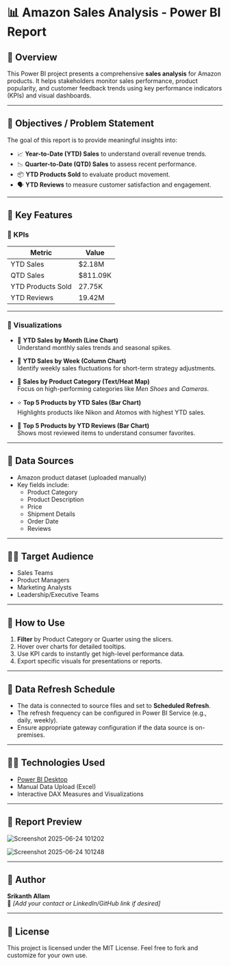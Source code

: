 # 📊 Amazon Sales Analysis - Power BI Report

## 📝 Overview

This Power BI project presents a comprehensive **sales analysis** for Amazon products. It helps stakeholders monitor sales performance, product popularity, and customer feedback trends using key performance indicators (KPIs) and visual dashboards.

---

## 🚀 Objectives / Problem Statement

The goal of this report is to provide meaningful insights into:

- 📈 **Year-to-Date (YTD) Sales** to understand overall revenue trends.
- 📉 **Quarter-to-Date (QTD) Sales** to assess recent performance.
- 📦 **YTD Products Sold** to evaluate product movement.
- 🗣️ **YTD Reviews** to measure customer satisfaction and engagement.

---

## 📌 Key Features

### 🔹 KPIs

| Metric              | Value       |
|---------------------|-------------|
| YTD Sales           | $2.18M      |
| QTD Sales           | $811.09K    |
| YTD Products Sold   | 27.75K      |
| YTD Reviews         | 19.42M      |

---

### 🔹 Visualizations

- 📅 **YTD Sales by Month (Line Chart)**  
  Understand monthly sales trends and seasonal spikes.

- 📆 **YTD Sales by Week (Column Chart)**  
  Identify weekly sales fluctuations for short-term strategy adjustments.

- 🧊 **Sales by Product Category (Text/Heat Map)**  
  Focus on high-performing categories like *Men Shoes* and *Cameras*.

- ⭐ **Top 5 Products by YTD Sales (Bar Chart)**  
  Highlights products like Nikon and Atomos with highest YTD sales.

- 🌟 **Top 5 Products by YTD Reviews (Bar Chart)**  
  Shows most reviewed items to understand consumer favorites.

---

## 📂 Data Sources

- Amazon product dataset (uploaded manually)
- Key fields include:  
  - Product Category  
  - Product Description  
  - Price  
  - Shipment Details  
  - Order Date  
  - Reviews

---

## 👨‍💼 Target Audience

- Sales Teams  
- Product Managers  
- Marketing Analysts  
- Leadership/Executive Teams

---

## 🧭 How to Use

1. **Filter** by Product Category or Quarter using the slicers.
2. Hover over charts for detailed tooltips.
3. Use KPI cards to instantly get high-level performance data.
4. Export specific visuals for presentations or reports.

---

## 🔁 Data Refresh Schedule

- The data is connected to source files and set to **Scheduled Refresh**.
- The refresh frequency can be configured in Power BI Service (e.g., daily, weekly).
- Ensure appropriate gateway configuration if the data source is on-premises.


---

## 🧑‍💻 Technologies Used

- [Power BI Desktop](https://powerbi.microsoft.com/)
- Manual Data Upload (Excel)
- Interactive DAX Measures and Visualizations

---

## 📸 Report Preview

![Screenshot 2025-06-24 101202](https://github.com/user-attachments/assets/fe59230f-2de5-4792-98c3-553363665452)

![Screenshot 2025-06-24 101248](https://github.com/user-attachments/assets/ccb921c0-9b3b-4c04-9ea8-d0d2591ec212)



---

## 👤 Author

**Srikanth Allam**  
📧 _[Add your contact or LinkedIn/GitHub link if desired]_

---

## 📃 License

This project is licensed under the MIT License. Feel free to fork and customize for your own use.

